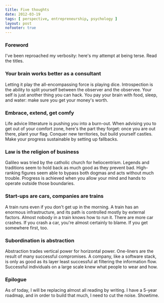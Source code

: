 ```yaml
---
title: Five thoughts
date: 2012-03-19
tags: [ perspective, entrepreneurship, psychology ]
layout: post
nofooter: true
---
```


### Foreword

I've been reproached my verbosity: here's my attempt at being terse. Read the titles.

### Your brain works better as a consultant

Letting it play the all-encompassing force is playing dice. Introspection is the
ability to split yourself between the observer and the observee. Your self is just
another thing you can hack. You pay your brain with food, sleep, and water: make
sure you get your money's worth.

### Embrace, extend, get comfy

Life advice litterature is pushing you into a burn-out. When advising you to get
out of your comfort zone, here's the part they forget: once you are out there, plant
your flag. Conquer new territories, but build yourself castles. Make your progress
sustainable by setting up fallbacks.

### Law is the religion of business

Galileo was tried by the catholic church for heliocentrism. Legends and traditions
seem to hold back as much good as they prevent bad. High-ranking figures seem able
to bypass both dogmas and acts without much trouble. Progress is achieved when
you allow your mind and hands to operate outside those boundaries.

### Start-ups are cars, companies are trains

A train runs even if you don't get up in the morning. A train has an enormous 
infrastructure, and its path is controlled mostly by external factors. Almost nobody
in a train knows how to run it. There are more car crashes. If you crash a car,
you're almost certainly to blame. If you get somewhere first, too.

### Subordination is abstraction

Abstraction trades vertical power for horizontal power. One-liners are the result
of many successful compromises. A company, like a software stack, is only as good as
its layer least successful at filtering the information flow. Successful individuals
on a large scale knew what people to wear and how.

### Epilogue

As of today, I will be replacing almost all reading by writing. I have a 5-year roadmap,
and in order to build that much, I need to cut the noise. Showtime.

